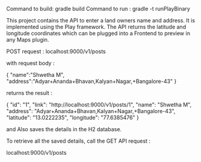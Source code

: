 
Command to build: gradle build 
Command to run : gradle -t runPlayBinary

This project contains the API to enter a land owners name and address. It is implemented using the Play framework. The API returns the latitude and longitude coordinates which can be plugged into a Frontend to preview in any Maps plugin.

POST request : localhost:9000/v1/posts

with request body :

{
	"name":"Shwetha M",
	"address":"Adyar+Ananda+Bhavan,Kalyan+Nagar,+Bangalore-43"
}

returns the result : 

{
    "id": "1",
    "link": "http://localhost:9000/v1/posts/1",
    "name": "Shwetha M",
    "address": "Adyar+Ananda+Bhavan,Kalyan+Nagar,+Bangalore-43",
    "latitude": "13.0222235",
    "longitude": "77.6385476"
}

and Also saves the details in the H2 database. 

To retrieve all the saved details, call the GET API request :

localhost:9000/v1/posts
